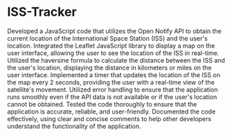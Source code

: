 # ISS-Tracker
Developed a JavaScript code that utilizes the Open Notify API to obtain the current location of the International Space Station (ISS) and the user's location.
Integrated the Leaflet JavaScript library to display a map on the user interface, allowing the user to see the location of the ISS in real-time.
Utilized the haversine formula to calculate the distance between the ISS and the user's location, displaying the distance in kilometers or miles on the user interface.
Implemented a timer that updates the location of the ISS on the map every 2 seconds, providing the user with a real-time view of the satellite's movement.
Utilized error handling to ensure that the application runs smoothly even if the API data is not available or if the user's location cannot be obtained.
Tested the code thoroughly to ensure that the application is accurate, reliable, and user-friendly.
Documented the code effectively, using clear and concise comments to help other developers understand the functionality of the application.
